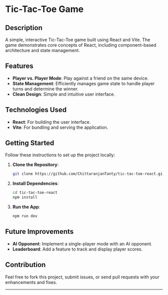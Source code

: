 # Tic-Tac-Toe Game

## Description

A simple, interactive Tic-Tac-Toe game built using React and Vite. The game demonstrates core concepts of React, including component-based architecture and state management.

## Features

- **Player vs. Player Mode**: Play against a friend on the same device.
- **State Management**: Efficiently manages game state to handle player turns and determine the winner.
- **Clean Design**: Simple and intuitive user interface.

## Technologies Used

- **React**: For building the user interface.
- **Vite**: For bundling and serving the application.

## Getting Started

Follow these instructions to set up the project locally:

1. **Clone the Repository**:
   ```bash
   git clone https://github.com/ChittaranjanTanty/tic-tac-toe-react.git
   ```

2. **Install Dependencies**:
   ```bash
   cd tic-tac-toe-react
   npm install
   ```

3. **Run the App**:
   ```bash
   npm run dev
   ```

## Future Improvements

- **AI Opponent**: Implement a single-player mode with an AI opponent.
- **Leaderboard**: Add a feature to track and display player scores.

## Contribution

Feel free to fork this project, submit issues, or send pull requests with your enhancements and fixes.

---

